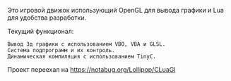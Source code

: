 Это игровой движок использующий OpenGL для вывода графики и Lua для удобства разработки.

Текущий функционал:

	Вывод 3д графики с использованием VBO, VBA и GLSL.
	Система подпрограмм и их контроль.
	Динамическая компиляция с использованием TinyC.

Проект переехал на https://notabug.org/Lollipop/CLuaGl
